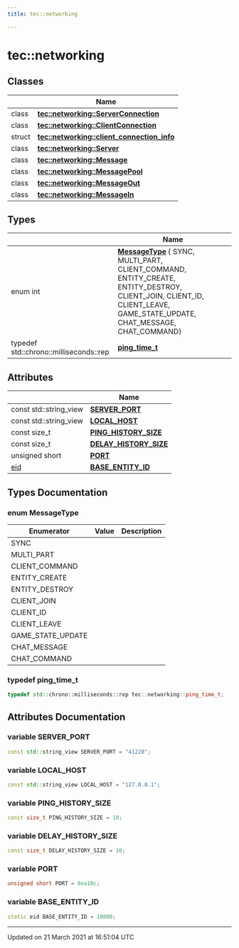```yaml
---
title: tec::networking

---
```


# tec::networking

## Classes

|                | Name           |
| -------------- | -------------- |
| class | **[tec::networking::ServerConnection](/engine/Classes/classtec_1_1networking_1_1_server_connection/)**  |
| class | **[tec::networking::ClientConnection](/engine/Classes/classtec_1_1networking_1_1_client_connection/)**  |
| struct | **[tec::networking::client_connection_info](/engine/Classes/structtec_1_1networking_1_1client__connection__info/)**  |
| class | **[tec::networking::Server](/engine/Classes/classtec_1_1networking_1_1_server/)**  |
| class | **[tec::networking::Message](/engine/Classes/classtec_1_1networking_1_1_message/)**  |
| class | **[tec::networking::MessagePool](/engine/Classes/classtec_1_1networking_1_1_message_pool/)**  |
| class | **[tec::networking::MessageOut](/engine/Classes/classtec_1_1networking_1_1_message_out/)**  |
| class | **[tec::networking::MessageIn](/engine/Classes/classtec_1_1networking_1_1_message_in/)**  |

## Types

|                | Name           |
| -------------- | -------------- |
| enum int | **[MessageType](/engine/Namespaces/namespacetec_1_1networking/#enum-messagetype)** { SYNC, MULTI_PART, CLIENT_COMMAND, ENTITY_CREATE, ENTITY_DESTROY, CLIENT_JOIN, CLIENT_ID, CLIENT_LEAVE, GAME_STATE_UPDATE, CHAT_MESSAGE, CHAT_COMMAND} |
| typedef std::chrono::milliseconds::rep | **[ping_time_t](/engine/Namespaces/namespacetec_1_1networking/#typedef-ping_time_t)**  |

## Attributes

|                | Name           |
| -------------- | -------------- |
| const std::string_view | **[SERVER_PORT](/engine/Namespaces/namespacetec_1_1networking/#variable-server_port)**  |
| const std::string_view | **[LOCAL_HOST](/engine/Namespaces/namespacetec_1_1networking/#variable-local_host)**  |
| const size_t | **[PING_HISTORY_SIZE](/engine/Namespaces/namespacetec_1_1networking/#variable-ping_history_size)**  |
| const size_t | **[DELAY_HISTORY_SIZE](/engine/Namespaces/namespacetec_1_1networking/#variable-delay_history_size)**  |
| unsigned short | **[PORT](/engine/Namespaces/namespacetec_1_1networking/#variable-port)**  |
| [eid](/engine/Namespaces/namespacetec/#typedef-eid) | **[BASE_ENTITY_ID](/engine/Namespaces/namespacetec_1_1networking/#variable-base_entity_id)**  |

## Types Documentation

### enum MessageType

| Enumerator | Value | Description |
| ---------- | ----- | ----------- |
| SYNC | |   |
| MULTI_PART | |   |
| CLIENT_COMMAND | |   |
| ENTITY_CREATE | |   |
| ENTITY_DESTROY | |   |
| CLIENT_JOIN | |   |
| CLIENT_ID | |   |
| CLIENT_LEAVE | |   |
| GAME_STATE_UPDATE | |   |
| CHAT_MESSAGE | |   |
| CHAT_COMMAND | |   |




### typedef ping_time_t

```cpp
typedef std::chrono::milliseconds::rep tec::networking::ping_time_t;
```




## Attributes Documentation

### variable SERVER_PORT

```cpp
const std::string_view SERVER_PORT = "41228";
```


### variable LOCAL_HOST

```cpp
const std::string_view LOCAL_HOST = "127.0.0.1";
```


### variable PING_HISTORY_SIZE

```cpp
const size_t PING_HISTORY_SIZE = 10;
```


### variable DELAY_HISTORY_SIZE

```cpp
const size_t DELAY_HISTORY_SIZE = 10;
```


### variable PORT

```cpp
unsigned short PORT = 0xa10c;
```


### variable BASE_ENTITY_ID

```cpp
static eid BASE_ENTITY_ID = 10000;
```





-------------------------------

Updated on 21 March 2021 at 16:51:04 UTC
